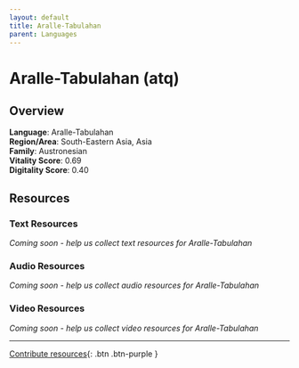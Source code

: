 ```yaml
---
layout: default
title: Aralle-Tabulahan
parent: Languages
---
```


# Aralle-Tabulahan (atq)

## Overview

**Language**: Aralle-Tabulahan  
**Region/Area**: South-Eastern Asia, Asia  
**Family**: Austronesian  
**Vitality Score**: 0.69  
**Digitality Score**: 0.40  

## Resources

### Text Resources
*Coming soon - help us collect text resources for Aralle-Tabulahan*

### Audio Resources
*Coming soon - help us collect audio resources for Aralle-Tabulahan*

### Video Resources
*Coming soon - help us collect video resources for Aralle-Tabulahan*

---

[Contribute resources](https://fairtrain.github.io/){: .btn .btn-purple }
